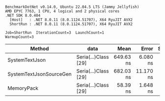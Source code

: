 ```

BenchmarkDotNet v0.14.0, Ubuntu 22.04.5 LTS (Jammy Jellyfish)
AMD EPYC 7763, 1 CPU, 4 logical and 2 physical cores
.NET SDK 8.0.404
  [Host]   : .NET 8.0.11 (8.0.1124.51707), X64 RyuJIT AVX2
  ShortRun : .NET 8.0.11 (8.0.1124.51707), X64 RyuJIT AVX2

Job=ShortRun  IterationCount=3  LaunchCount=1  
WarmupCount=3  

```
| Method                  | data                 | Mean      | Error     | StdDev   | Min       | Max       | Gen0   | Allocated |
|------------------------ |--------------------- |----------:|----------:|---------:|----------:|----------:|-------:|----------:|
| SystemTextJson          | Seria(...)Class [29] | 649.63 ns |  6.080 ns | 0.333 ns | 649.30 ns | 649.97 ns | 0.0038 |     392 B |
| SystemTextJsonSourceGen | Seria(...)Class [29] | 682.03 ns | 11.170 ns | 0.612 ns | 681.52 ns | 682.71 ns | 0.0048 |     464 B |
| MemoryPack              | Seria(...)Class [29] |  58.39 ns |  1.648 ns | 0.090 ns |  58.29 ns |  58.45 ns | 0.0014 |     120 B |
